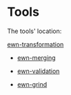 # Tools

The tools' location:

  [ewn-transformation](https://github.com/1313ou/ewn-transformation)

- [ewn-merging](https://github.com/1313ou/ewn-merging)

- [ewn-validation](https://github.com/1313ou/ewn-validation)

- [ewn-grind](https://github.com/1313ou/ewn-grind)

